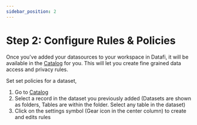 ```yaml
---
sidebar_position: 2
---
```


# Step 2: Configure Rules & Policies

Once you've added your datasources to your workspace in Datafi, it will be available in the [Catalog](https://home.datafi.us/catalog) for you. This will let you create fine grained data access and privacy rules. 

Set set policies for a dataset, 
1. Go to [Catalog](https://home.datafi.us/catalog)
2. Select a record in the dataset you previously added (Datasets are shown as folders, Tables are within the folder.  Select any table in the dataset)
3. Click on the settings symbol (Gear icon in the center column) to create and edits rules 
